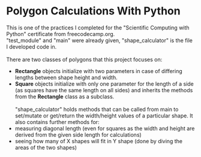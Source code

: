 # Polygon Calculations With Python
This is one of the practices I completed for the "Scientific Computing with Python" certificate from freecodecamp.org. <br>
"test_module" and "main" were already given, "shape_calculator" is the file I developed code in. <br><br>
There are two classes of polygons that this project focuses on: <br>
- **Rectangle** objects initialize with two parameters in case of differing lengths between shape height and width. <br>
- **Square** objects initialize with only one parameter for the length of a side (as squares have the same length on all sides) and inherits the methods from the **Rectangle** class as a subclass. <br><br>
"shape_calculator" holds methods that can be called from main to set/mutate or get/return the width/height values of a particular shape. It also contains further methods for: <br>
- measuring diagonal length (even for squares as the width and height are derived from the given side length for calculations)
- seeing how many of X shapes will fit in Y shape (done by diving the areas of the two shapes)
